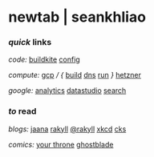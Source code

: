 # newtab | seankhliao

### _quick_ links

_code:_
[buildkite](https://buildkite.com/seankhliao)
[config](https://github.com/seankhliao/config)

_compute:_
[gcp](https://console.cloud.google.com)
_/ {_
[build](https://console.cloud.google.com/cloud-build/builds?project=com-seankhliao)
[dns](https://console.cloud.google.com/net-services/dns/zones/liao-dev/details?project=com-seankhliao)
[run](https://console.cloud.google.com/run?project=com-seankhliao)
_}_
[hetzner](https://accounts.hetzner.com/login)

_google:_
[analytics](https://analytics.google.com)
[datastudio](https://datastudio.google.com/reporting/5a9726a1-3811-4859-a14d-2e12c3973c28/page/0TlrC)
[search](https://search.google.com/search-console/)

### _to_ read

_blogs:_
[jaana](https://jbd.dev)
[rakyll](https://rakyll.org)
[@rakyll](https://medium.com/@rakyll)
[xkcd](https://xkcd.com)
[cks](https://utcc.utoronto.ca/~cks/space/blog/__IndexChron)

_comics:_
[your throne](https://www.webtoons.com/en/fantasy/your-throne/list?title_no=2009)
[ghostblade](https://tapas.io/series/GhostBlade/info)

